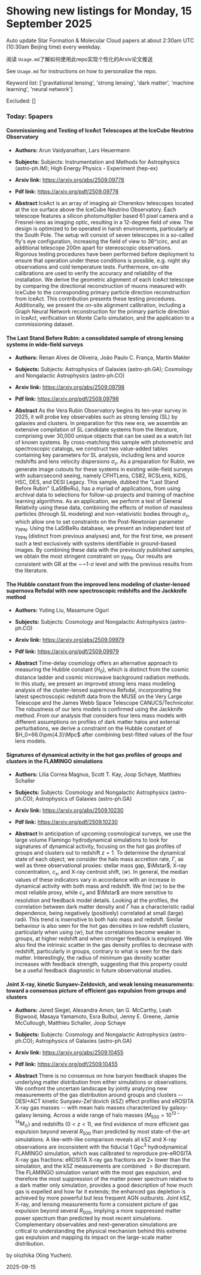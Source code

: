 # Showing new listings for Monday, 15 September 2025
Auto update Star Formation & Molecular Cloud papers at about 2:30am UTC (10:30am Beijing time) every weekday.


阅读 `Usage.md`了解如何使用此repo实现个性化的Arxiv论文推送

See `Usage.md` for instructions on how to personalize the repo. 


Keyword list: ['gravitational lensing', 'strong lensing', 'dark matter', 'machine learning', 'neural network']


Excluded: []


### Today: 5papers 
#### Commissioning and Testing of IceAct Telescopes at the IceCube Neutrino Observatory
 - **Authors:** Arun Vaidyanathan, Lars Heuermann
 - **Subjects:** Subjects:
Instrumentation and Methods for Astrophysics (astro-ph.IM); High Energy Physics - Experiment (hep-ex)
 - **Arxiv link:** https://arxiv.org/abs/2509.09778

 - **Pdf link:** https://arxiv.org/pdf/2509.09778

 - **Abstract**
 IceAct is an array of imaging air Cherenkov telescopes located at the ice surface above the IceCube Neutrino Observatory. Each telescope features a silicon photomultiplier based 61 pixel camera and a Fresnel-lens as imaging optic, resulting in a 12-degree field of view. The design is optimized to be operated in harsh environments, particularly at the South Pole. The setup will consist of seven telescopes in a so-called fly's eye configuration, increasing the field of view to 36^\circ, and an additional telescope 200m apart for stereoscopic observations. Rigorous testing procedures have been performed before deployment to ensure that operation under these conditions is possible, e.g. night sky observations and cold temperature tests. Furthermore, on-site calibrations are used to verify the accuracy and reliability of the installation. We derive the geometric alignment of each IceAct telescope by comparing the directional reconstruction of muons measured with IceCube to the corresponding primary particle direction reconstruction from IceAct. This contribution presents these testing procedures. Additionally, we present the on-site alignment calibration, including a Graph Neural Network reconstruction for the primary particle direction in IceAct, verification on Monte Carlo simulation, and the application to a commissioning dataset.
#### The Last Stand Before Rubin: a consolidated sample of strong lensing systems in wide-field surveys
 - **Authors:** Renan Alves de Oliveira, João Paulo C. França, Martín Makler
 - **Subjects:** Subjects:
Astrophysics of Galaxies (astro-ph.GA); Cosmology and Nongalactic Astrophysics (astro-ph.CO)
 - **Arxiv link:** https://arxiv.org/abs/2509.09798

 - **Pdf link:** https://arxiv.org/pdf/2509.09798

 - **Abstract**
 As the Vera Rubin Observatory begins its ten-year survey in 2025, it will probe key observables such as strong lensing (SL) by galaxies and clusters. In preparation for this new era, we assemble an extensive compilation of SL candidate systems from the literature, comprising over 30,000 unique objects that can be used as a watch list of known systems. By cross-matching this sample with photometric and spectroscopic catalogs, we construct two value-added tables containing key parameters for SL analysis, including lens and source redshifts and lens velocity dispersions $\sigma_v$. As a preparation for Rubin, we generate image cutouts for these systems in existing wide-field surveys with subarcsecond seeing, namely CFHTLens, CS82, RCSLens, KiDS, HSC, DES, and DESI Legacy. This sample, dubbed the "Last Stand Before Rubin" (LaStBeRu), has a myriad of applications, from using archival data to selections for follow-up projects and training of machine learning algorithms. As an application, we perform a test of General Relativity using these data, combining the effects of motion of massless particles (through SL modeling) and non-relativistic bodies through $\sigma_v$, which allow one to set constraints on the Post-Newtonian parameter $\gamma_\mathrm{PPN}$. Using the LaStBeRu database, we present an independent test of $\gamma_\mathrm{PPN}$ (distinct from previous analyses) and, for the first time, we present such a test exclusively with systems identifiable in ground-based images. By combining these data with the previously published samples, we obtain the most stringent constraint on $\gamma_\mathrm{PPN}$. Our results are consistent with GR at the $\sim$~1-$\sigma$ level and with the previous results from the literature.
#### The Hubble constant from the improved lens modeling of cluster-lensed supernova Refsdal with new spectroscopic redshifts and the Jackknife method
 - **Authors:** Yuting Liu, Masamune Oguri
 - **Subjects:** Subjects:
Cosmology and Nongalactic Astrophysics (astro-ph.CO)
 - **Arxiv link:** https://arxiv.org/abs/2509.09979

 - **Pdf link:** https://arxiv.org/pdf/2509.09979

 - **Abstract**
 Time-delay cosmology offers an alternative approach to measuring the Hubble constant ($H_0$), which is distinct from the cosmic distance ladder and cosmic microwave background radiation methods. In this study, we present an improved strong lens mass modeling analysis of the cluster-lensed supernova Refsdal, incorporating the latest spectroscopic redshift data from the MUSE on the Very Large Telescope and the James Webb Space Telescope CANUCS/Technicolor. The robustness of our lens models is confirmed using the Jackknife method. From our analysis that considers four lens mass models with different assumptions on profiles of dark matter halos and external perturbations, we derive a constraint on the Hubble constant of $H_0=66.0\pm{4.3}\Mpc$ after combining best-fitted values of the four lens models.
#### Signatures of dynamical activity in the hot gas profiles of groups and clusters in the FLAMINGO simulations
 - **Authors:** Lilia Correa Magnus, Scott T. Kay, Joop Schaye, Matthieu Schaller
 - **Subjects:** Subjects:
Cosmology and Nongalactic Astrophysics (astro-ph.CO); Astrophysics of Galaxies (astro-ph.GA)
 - **Arxiv link:** https://arxiv.org/abs/2509.10230

 - **Pdf link:** https://arxiv.org/pdf/2509.10230

 - **Abstract**
 In anticipation of upcoming cosmological surveys, we use the large volume Flamingo hydrodynamical simulations to look for signatures of dynamical activity, focusing on the hot gas profiles of groups and clusters out to redshift $z=1$. To determine the dynamical state of each object, we consider the halo mass accretion rate, $\Gamma$, as well as three observational proxies: stellar mass gap, $\Mstar$; X-ray concentration, $c_\mathrm{x}$, and X-ray centroid shift, $\left<w\right>$. In general, the median values of these indicators vary in accordance with an increase in dynamical activity with both mass and redshift. We find $\left<w\right>$ to be the most reliable proxy, while $c_\mathrm{x}$ and $\Mstar$ are more sensitive to resolution and feedback model details. Looking at the profiles, the correlation between dark matter density and $\Gamma$ has a characteristic radial dependence, being negatively (positively) correlated at small (large) radii. This trend is insensitive to both halo mass and redshift. Similar behaviour is also seen for the hot gas densities in low redshift clusters, particularly when using $\left<w\right>$, but the correlations become weaker in groups, at higher redshift and when stronger feedback is employed. We also find the intrinsic scatter in the gas density profiles to decrease with redshift, particularly in groups, contrary to what is seen for the dark matter. Interestingly, the radius of minimum gas density scatter increases with feedback strength, suggesting that this property could be a useful feedback diagnostic in future observational studies.
#### Joint X-ray, kinetic Sunyaev-Zeldovich, and weak lensing measurements: toward a consensus picture of efficient gas expulsion from groups and clusters
 - **Authors:** Jared Siegel, Alexandra Amon, Ian G. McCarthy, Leah Bigwood, Masaya Yamamoto, Esra Bulbul, Jenny E. Greene, Jamie McCullough, Matthieu Schaller, Joop Schaye
 - **Subjects:** Subjects:
Cosmology and Nongalactic Astrophysics (astro-ph.CO); Astrophysics of Galaxies (astro-ph.GA)
 - **Arxiv link:** https://arxiv.org/abs/2509.10455

 - **Pdf link:** https://arxiv.org/pdf/2509.10455

 - **Abstract**
 There is no consensus on how baryon feedback shapes the underlying matter distribution from either simulations or observations. We confront the uncertain landscape by jointly analyzing new measurements of the gas distribution around groups and clusters -- DESI+ACT kinetic Sunyaev-Zel'dovich (kSZ) effect profiles and eROSITA X-ray gas masses -- with mean halo masses characterized by galaxy-galaxy lensing. Across a wide range of halo masses ($M_{500}=10^{13-14}M_\odot$) and redshifts ($0<z<1$), we find evidence of more efficient gas expulsion beyond several $R_{500}$ than predicted by most state-of-the-art simulations. A like-with-like comparison reveals all kSZ and X-ray observations are inconsistent with the fiducial 1 Gpc$^{3}$ hydrodynamical FLAMINGO simulation, which was calibrated to reproduce pre-eROSITA X-ray gas fractions: eROSITA X-ray gas fractions are $2\times$ lower than the simulation, and the kSZ measurements are combined $>8 \sigma$ discrepant. The FLAMINGO simulation variant with the most gas expulsion, and therefore the most suppression of the matter power spectrum relative to a dark matter only simulation, provides a good description of how much gas is expelled and how far it extends; the enhanced gas depletion is achieved by more powerful but less frequent AGN outbursts. Joint kSZ, X-ray, and lensing measurements form a consistent picture of gas expulsion beyond several $R_{500}$, implying a more suppressed matter power spectrum than predicted by most recent simulations. Complementary observables and next-generation simulations are critical to understanding the physical mechanism behind this extreme gas expulsion and mapping its impact on the large-scale matter distribution.


by olozhika (Xing Yuchen). 


2025-09-15
